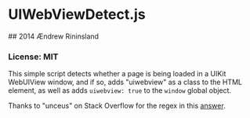 # UIWebViewDetect.js
## 2014 Ændrew Rininsland
### License: MIT

This simple script detects whether a page is being loaded in a UIKit WebUIView
window, and if so, adds "uiwebview" as a class to the HTML element, as well as
adds `uiwebview: true` to the `window` global object.

Thanks to "unceus" on Stack Overflow for the regex in this [answer](http://stackoverflow.com/a/22851632/467760).
